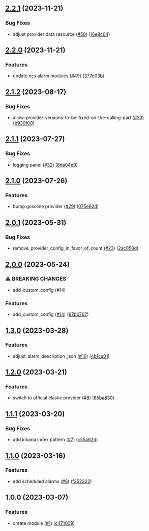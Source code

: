 ## [2.2.1](https://github.com/justtrackio/terraform-aws-ecs-gosoline-monitoring/compare/v2.2.0...v2.2.1) (2023-11-21)


### Bug Fixes

* adjust provider data resource ([#50](https://github.com/justtrackio/terraform-aws-ecs-gosoline-monitoring/issues/50)) ([16e8c64](https://github.com/justtrackio/terraform-aws-ecs-gosoline-monitoring/commit/16e8c64127a19c6fbd12c0ca2d78c87031e6768f))

## [2.2.0](https://github.com/justtrackio/terraform-aws-ecs-gosoline-monitoring/compare/v2.1.3...v2.2.0) (2023-11-21)


### Features

* update ecs alarm modules ([#49](https://github.com/justtrackio/terraform-aws-ecs-gosoline-monitoring/issues/49)) ([377e03b](https://github.com/justtrackio/terraform-aws-ecs-gosoline-monitoring/commit/377e03bf57b951c73945fdfd738112deedae27dc))

## [2.1.2](https://github.com/justtrackio/terraform-aws-ecs-gosoline-monitoring/compare/v2.1.1...v2.1.2) (2023-08-17)


### Bug Fixes

* allow-provider-versions-to-be-fixed-on-the-calling-part ([#33](https://github.com/justtrackio/terraform-aws-ecs-gosoline-monitoring/issues/33)) ([b930f00](https://github.com/justtrackio/terraform-aws-ecs-gosoline-monitoring/commit/b930f00cafd046b5e7a64bdd8b1ba41b3bd224b5))

## [2.1.1](https://github.com/justtrackio/terraform-aws-ecs-gosoline-monitoring/compare/v2.1.0...v2.1.1) (2023-07-27)


### Bug Fixes

* logging panel ([#32](https://github.com/justtrackio/terraform-aws-ecs-gosoline-monitoring/issues/32)) ([6da04e9](https://github.com/justtrackio/terraform-aws-ecs-gosoline-monitoring/commit/6da04e991d97f0a1a12dc34914a61aab533cf868))

## [2.1.0](https://github.com/justtrackio/terraform-aws-ecs-gosoline-monitoring/compare/v2.0.1...v2.1.0) (2023-07-26)


### Features

* bump gosoline provider ([#29](https://github.com/justtrackio/terraform-aws-ecs-gosoline-monitoring/issues/29)) ([075e62d](https://github.com/justtrackio/terraform-aws-ecs-gosoline-monitoring/commit/075e62d7469b0cd8b7bafda72a1081515ac4febc))

## [2.0.1](https://github.com/justtrackio/terraform-aws-ecs-gosoline-monitoring/compare/v2.0.0...v2.0.1) (2023-05-31)


### Bug Fixes

* remove_provider_config_in_favor_of_count ([#23](https://github.com/justtrackio/terraform-aws-ecs-gosoline-monitoring/issues/23)) ([2ac058d](https://github.com/justtrackio/terraform-aws-ecs-gosoline-monitoring/commit/2ac058d570f443de7944fe4d62d6484ca20f1b70))

## [2.0.0](https://github.com/justtrackio/terraform-aws-ecs-gosoline-monitoring/compare/v1.3.0...v2.0.0) (2023-05-24)


### ⚠ BREAKING CHANGES

* add_custom_config (#14)

### Features

* add_custom_config ([#14](https://github.com/justtrackio/terraform-aws-ecs-gosoline-monitoring/issues/14)) ([87b0767](https://github.com/justtrackio/terraform-aws-ecs-gosoline-monitoring/commit/87b076729206f8493d46ac57f5c1b07488567fb2))

## [1.3.0](https://github.com/justtrackio/terraform-aws-ecs-gosoline-monitoring/compare/v1.2.0...v1.3.0) (2023-03-28)


### Features

* adjust_alarm_description_json ([#10](https://github.com/justtrackio/terraform-aws-ecs-gosoline-monitoring/issues/10)) ([4b1ca01](https://github.com/justtrackio/terraform-aws-ecs-gosoline-monitoring/commit/4b1ca0183afc566353cb16a6aebfc9313078ddb1))

## [1.2.0](https://github.com/justtrackio/terraform-aws-ecs-gosoline-monitoring/compare/v1.1.1...v1.2.0) (2023-03-21)


### Features

* switch to official elastic provider ([#8](https://github.com/justtrackio/terraform-aws-ecs-gosoline-monitoring/issues/8)) ([65ba830](https://github.com/justtrackio/terraform-aws-ecs-gosoline-monitoring/commit/65ba830c534c9d509c89df48d651d6c2f5d254a0))

## [1.1.1](https://github.com/justtrackio/terraform-aws-ecs-gosoline-monitoring/compare/v1.1.0...v1.1.1) (2023-03-20)


### Bug Fixes

* add kibana index pattern ([#7](https://github.com/justtrackio/terraform-aws-ecs-gosoline-monitoring/issues/7)) ([c55a62d](https://github.com/justtrackio/terraform-aws-ecs-gosoline-monitoring/commit/c55a62d5056cb7f08d9a0814e12bca0cad898700))

## [1.1.0](https://github.com/justtrackio/terraform-aws-ecs-gosoline-monitoring/compare/v1.0.0...v1.1.0) (2023-03-16)


### Features

* add scheduled alarms ([#6](https://github.com/justtrackio/terraform-aws-ecs-gosoline-monitoring/issues/6)) ([f252222](https://github.com/justtrackio/terraform-aws-ecs-gosoline-monitoring/commit/f25222281431aa3e5750ca112a8bf268d498e726))

## 1.0.0 (2023-03-07)


### Features

* create module ([#1](https://github.com/justtrackio/terraform-aws-ecs-gosoline-monitoring/issues/1)) ([c471009](https://github.com/justtrackio/terraform-aws-ecs-gosoline-monitoring/commit/c4710099c11a7bd1b190bfb55e2e966f603fae13))
